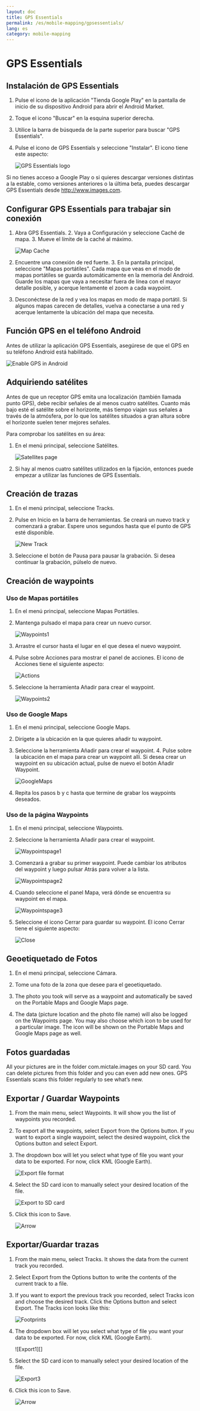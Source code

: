 ```yaml
---
layout: doc
title: GPS Essentials
permalink: /es/mobile-mapping/gpsessentials/
lang: es
category: mobile-mapping
---
```




GPS Essentials
===================


Instalación de GPS Essentials
-------------

1. Pulse el icono de la aplicación "Tienda Google Play" en la pantalla de inicio de su dispositivo Android para abrir el Android Market.
2. Toque el icono "Buscar" en la esquina superior derecha.
3. Utilice la barra de búsqueda de la parte superior para buscar "GPS Essentials".
4. Pulse el icono de GPS Essentials y seleccione "Instalar". El icono tiene este aspecto:

    ![GPS Essentials logo][]

Si no tienes acceso a Google Play o si quieres descargar versiones distintas a la estable, como versiones anteriores o la última beta, puedes descargar GPS Essentials desde <http://www.images.com>.

Configurar GPS Essentials para trabajar sin conexión
-------------

1. Abra GPS Essentials. 2. Vaya a Configuración y seleccione Caché de mapa. 3. Mueve el límite de la caché al máximo.

    ![Map Cache][]

2. Encuentre una conexión de red fuerte. 3. En la pantalla principal, seleccione "Mapas portátiles". Cada mapa que veas en el modo de mapas portátiles se guarda automáticamente en la memoria del Android. Guarde los mapas que vaya a necesitar fuera de línea con el mayor detalle posible, y acerque lentamente el zoom a cada waypoint.

3. Desconéctese de la red y vea los mapas en modo de mapa portátil. Si algunos mapas carecen de detalles, vuelva a conectarse a una red y acerque lentamente la ubicación del mapa que necesita.

Función GPS en el teléfono Android
-------------

Antes de utilizar la aplicación GPS Essentials, asegúrese de que el GPS en su teléfono Android está habilitado.

![Enable GPS in Android][]

Adquiriendo satélites
-------------

Antes de que un receptor GPS emita una localización (también llamada punto GPS), debe recibir señales de al menos cuatro satélites. Cuanto más bajo esté el satélite sobre el horizonte, más tiempo viajan sus señales a través de la atmósfera, por lo que los satélites situados a gran altura sobre el horizonte suelen tener mejores señales.

Para comprobar los satélites en su área:

1. En el menú principal, seleccione Satélites.

    ![Satellites page][]

2. Si hay al menos cuatro satélites utilizados en la fijación, entonces puede empezar a utilizar las funciones de GPS Essentials.

Creación de trazas
-------------

1. En el menú principal, seleccione Tracks.

2. Pulse en Inicio en la barra de herramientas. Se creará un nuevo track y comenzará a grabar. Espere unos segundos hasta que el punto de GPS esté disponible.

    ![New Track][]

3. Seleccione el botón de Pausa para pausar la grabación. Si desea continuar la grabación, púlselo de nuevo.

Creación de waypoints
-------------

### Uso de Mapas portátiles

1. En el menú principal, seleccione Mapas Portátiles.

2. Mantenga pulsado el mapa para crear un nuevo cursor.

    ![Waypoints1][]

3. Arrastre el cursor hasta el lugar en el que desea el nuevo waypoint.

4. Pulse sobre Acciones para mostrar el panel de acciones. El icono de Acciones tiene el siguiente aspecto:

    ![Actions][]

5. Seleccione la herramienta Añadir para crear el waypoint.

    ![Waypoints2][]

### Uso de Google Maps

1. En el menú principal, seleccione Google Maps.

2. Dirígete a la ubicación en la que quieres añadir tu waypoint.

3. Seleccione la herramienta Añadir para crear el waypoint. 4. Pulse sobre la ubicación en el mapa para crear un waypoint allí. Si desea crear un waypoint en su ubicación actual, pulse de nuevo el botón Añadir Waypoint.

    ![GoogleMaps][]

4. Repita los pasos b y c hasta que termine de grabar los waypoints deseados.

### Uso de la página Waypoints

1. En el menú principal, seleccione Waypoints.

2. Seleccione la herramienta Añadir para crear el waypoint.

    ![Waypointspage1][]

3. Comenzará a grabar su primer waypoint. Puede cambiar los atributos del waypoint y luego pulsar Atrás para volver a la lista.

    ![Waypointspage2][]

4. Cuando seleccione el panel Mapa, verá dónde se encuentra su waypoint en el mapa.

    ![Waypointspage3][]

5. Seleccione el icono Cerrar para guardar su waypoint. El icono Cerrar tiene el siguiente aspecto:

    ![Close][]

Geoetiquetado de Fotos
-------------

1. En el menú principal, seleccione Cámara.

2. Tome una foto de la zona que desee para el geoetiquetado.

3.  The photo you took will serve as a waypoint and automatically be saved on the Portable Maps and Google Maps page.

4.  The data (picture location and the photo file name) will also be logged on the Waypoints page. You may also choose which icon to be used for a particular image. The icon will be shown on the Portable Maps and Google Maps page as well.

Fotos guardadas
-------------

All your pictures are in the folder com.mictale.images on your SD card. You can delete pictures from this folder and you can even add new ones. GPS Essentials scans this folder regularly to see what’s new.

Exportar / Guardar Waypoints
-------------

1.  From the main menu, select Waypoints. It will show you the list of waypoints you recorded.

2.  To export all the waypoints, select Export from the Options button. If you want to export a single waypoint, select the desired waypoint, click the Options button and select Export.

3.  The dropdown box will let you select what type of file you want your data to be exported. For now, click KML (Google Earth).

    ![Export file format][]

4.  Select the SD card icon to manually select your desired location of the file.

    ![Export to SD card][]

5.  Click this icon to Save.

    ![Arrow][]

Exportar/Guardar trazas
-------------

1.  From the main menu, select Tracks. It shows the data from the current track you recorded.

2.  Select Export from the Options button to write the contents of the current track to a file.

3.  If you want to export the previous track you recorded, select Tracks icon and choose the desired track. Click the Options button and select Export. The Tracks icon looks like this:

    ![Footprints][]


4.  The dropdown box will let you select what type of file you want your data to be exported. For now, click KML (Google Earth).

    ![Export1][]

5.  Select the SD card icon to manually select your desired location of the file.

    ![Export3][]

6.  Click this icon to Save.

    ![Arrow][]

[GPS Essentials logo]:  /images/mobile-mapping/gpsessentials-Logo.png
[Map Cache]:  /images/mobile-mapping/gpsessentials-mapcache.png
[Enable GPS in Android]:  /images/mobile-mapping/gpsessentials-GPSenable.png
[Satellites page]:  /images/mobile-mapping/gpsessentials-satellites.png
[New Track]:  /images/mobile-mapping/gpsessentials-newtrackstart.png
[Waypoints1]:  /images/mobile-mapping/gpsessentials-cursor.png
[Actions]:  /images/mobile-mapping/gpsessentials-actionsbutton.png
[Waypoints2]:  /images/mobile-mapping/gpsessentials-addwaypoint.png
[GoogleMaps]:  /images/mobile-mapping/gpsessentials-addwaypointgooglemaps.png
[Waypointspage1]:  /images/mobile-mapping/gpsessentials-add.png
[Waypointspage2]:  /images/mobile-mapping/gpsessentials-wp.png
[Waypointspage3]:  /images/mobile-mapping/gpsessentials-map.png
[Close]:  /images/mobile-mapping/gpsessentials-save.png
[Export file format]:  /images/mobile-mapping/gpsessentials-export.png
[Export to SD card]:  /images/mobile-mapping/gpsessentials-exportwaypoints.png
[Arrow]:  /images/mobile-mapping/gpsessentials-savebutton.png
[Footprints]:  /images/mobile-mapping/gpsessentials-tracksicon.png
[Export3]:  /images/mobile-mapping/gpsessentials-sdcardsave.png